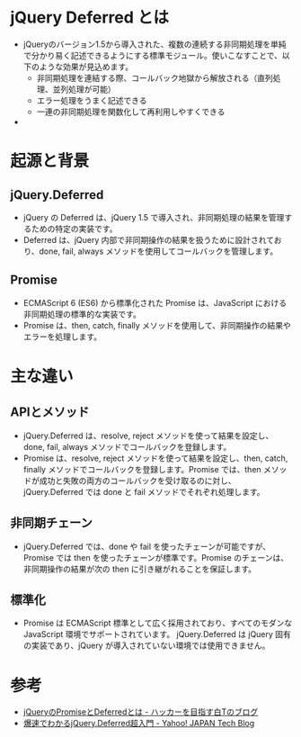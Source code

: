 # jQuery Deferred とは
* jQueryのバージョン1.5から導入された、複数の連続する非同期処理を単純で分かり易く記述できるようにする標準モジュール。使いこなすことで、以下のような効果が見込めます。
  * 非同期処理を連結する際、コールバック地獄から解放される（直列処理、並列処理が可能）
  * エラー処理をうまく記述できる
  * 一連の非同期処理を関数化して再利用しやすくできる
* 

# 起源と背景
## jQuery.Deferred
* jQuery の Deferred は、jQuery 1.5 で導入され、非同期処理の結果を管理するための特定の実装です。
* Deferred は、jQuery 内部で非同期操作の結果を扱うために設計されており、done, fail, always メソッドを使用してコールバックを管理します。

## Promise
* ECMAScript 6 (ES6) から標準化された Promise は、JavaScript における非同期処理の標準的な実装です。
* Promise は、then, catch, finally メソッドを使用して、非同期操作の結果やエラーを処理します。

# 主な違い
## APIとメソッド
* jQuery.Deferred は、resolve, reject メソッドを使って結果を設定し、done, fail, always メソッドでコールバックを登録します。
* Promise は、resolve, reject メソッドを使って結果を設定し、then, catch, finally メソッドでコールバックを登録します。Promise では、then メソッドが成功と失敗の両方のコールバックを受け取るのに対し、jQuery.Deferred では done と fail メソッドでそれぞれ処理します。

## 非同期チェーン
* jQuery.Deferred では、done や fail を使ったチェーンが可能ですが、Promise では then を使ったチェーンが標準です。Promise のチェーンは、非同期操作の結果が次の then に引き継がれることを保証します。

## 標準化
* Promise は ECMAScript 標準として広く採用されており、すべてのモダンな JavaScript 環境でサポートされています。
jQuery.Deferred は jQuery 固有の実装であり、jQuery が導入されていない環境では使用できません。

# 参考
* [jQueryのPromiseとDeferredとは - ハッカーを目指す白Tのブログ](https://beck23.hatenablog.com/entry/2014/11/08/022842)
* [爆速でわかるjQuery.Deferred超入門 - Yahoo! JAPAN Tech Blog](https://techblog.yahoo.co.jp/programming/jquery-deferred/)